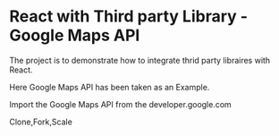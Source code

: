 # React with Third party Library - Google Maps API

The project is to demonstrate how to integrate thrid party libraires with React.

Here Google Maps API has been taken as an Example.

Import the Google Maps API from the developer.google.com

Clone,Fork,Scale
```

